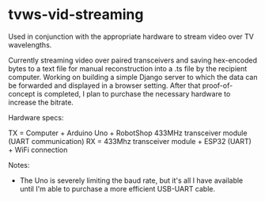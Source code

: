 # tvws-vid-streaming
Used in conjunction with the appropriate hardware to stream video over TV wavelengths.


Currently streaming video over paired transceivers and saving hex-encoded bytes to a text file for manual reconstruction into a .ts file by the recipient computer. Working on building a simple Django server to which the data can be forwarded and displayed in a browser setting. After that proof-of-concept is completed, I plan to purchase the necessary hardware to increase the bitrate.

Hardware specs:

TX = Computer + Arduino Uno + RobotShop 433MHz transceiver module (UART communication)
RX = 433Mhz transceiver module + ESP32 (UART) + WiFi connection

Notes:
- The Uno is severely limiting the baud rate, but it's all I have available until I'm able to purchase a more efficient USB-UART cable.
